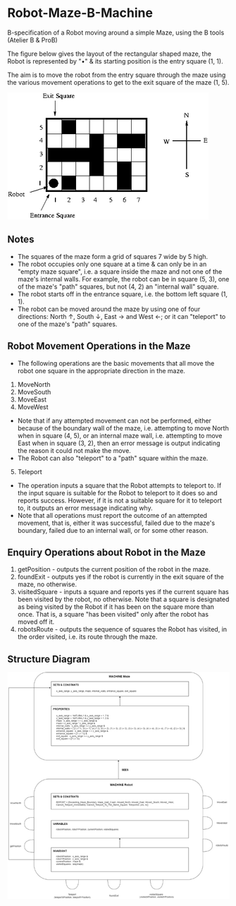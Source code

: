 # Robot-Maze-B-Machine
B-specification of a Robot moving around a simple Maze, using the B tools (Atelier B &amp; ProB)

The figure below gives the layout of the rectangular shaped maze, the Robot is represented by "•" & its starting
position is the entry square (1, 1).

The aim is to move the robot from the entry square through the maze using the various movement operations
to get to the exit square of the maze (1, 5).

![1](https://github.com/Suwadith/Robot-Maze-B-Machine/blob/master/Images/1.png)

## Notes

* The squares of the maze form a grid of squares 7 wide by 5 high.
* The robot occupies only one square at a time & can only be in an "empty maze square", i.e. a square inside the maze and not one of the maze's internal walls. For example, the robot can be in square (5, 3), one of the maze's "path" squares, but not (4, 2) an "internal wall" square.
* The robot starts off in the entrance square, i.e. the bottom left square (1, 1).
* The robot can be moved around the maze by using one of four directions: North ↑, South ↓, East → and West ←; or it can "teleport" to one of the maze's "path" squares.

## Robot Movement Operations in the Maze

* The following operations are the basic movements that all move the robot one square in the appropriate direction in the maze.
1. MoveNorth
2. MoveSouth
3. MoveEast
4. MoveWest

* Note that if any attempted movement can not be performed, either because of the boundary wall of the maze, i.e. attempting to move North when in square (4, 5), or an internal maze wall, i.e. attempting to move East when in square (3, 2), then an error message is output indicating the reason it could not make the move.
* The Robot can also "teleport" to a "path" square within the maze.

5. Teleport

* The operation inputs a square that the Robot attempts to teleport to. If the input square is suitable for the Robot to teleport to it does so and reports success. However, if it is not a suitable square for it to teleport to, it outputs an error message indicating why.
* Note that all operations must report the outcome of an attempted movement, that is, either it was successful, failed due to the maze's boundary, failed due to an internal wall, or for some other reason.

## Enquiry Operations about Robot in the Maze

1. getPosition - outputs the current position of the robot in the maze.
2. foundExit - outputs yes if the robot is currently in the exit square of the maze, no otherwise.
3. visitedSquare - inputs a square and reports yes if the current square has been visited by the robot, no otherwise. Note that a square is designated as being visited by the Robot if it has been on the square more than once. That is, a square "has been visited" only after the robot has moved off it.
4. robotsRoute - outputs the sequence of squares the Robot has visited, in the order visited, i.e. its route through the maze.

## Structure Diagram

![2](https://github.com/Suwadith/Robot-Maze-B-Machine/blob/master/Images/2.png)

